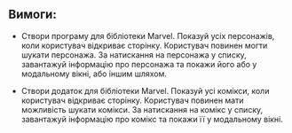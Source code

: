 Вимоги: 
---
  * Створи програму для бібліотеки Marvel. Показуй усіх персонажів, коли користувач відкриває сторінку. Користувач повинен могти шукати персонажа. За натискання на персонажа у списку, завантажуй інформацію про персонажа та покажи його або у модальному вікні, або іншим шляхом.

  * Створи додаток для бібліотеки Marvel. Показуй усі комікси, коли користувач відкриває сторінку. Користувач повинен мати можливість шукати комікси. За натискання на комікс у списку, завантажуй інформацію про комікс та покажи її у модальному вікні.

